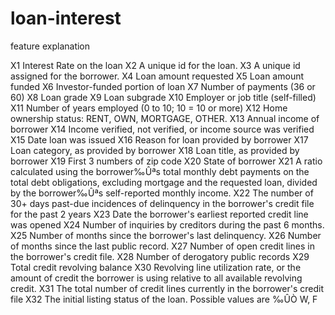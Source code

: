 # loan-interest
feature explanation

X1	Interest Rate on the loan
X2	A unique id for the loan.
X3	A unique id assigned for the borrower.
X4	Loan amount requested
X5	Loan amount funded
X6	Investor-funded portion of loan
X7	Number of payments (36 or 60)
X8	Loan grade
X9	Loan subgrade
X10	Employer or job title (self-filled)
X11	Number of years employed (0 to 10; 10 = 10 or more)
X12	Home ownership status: RENT, OWN, MORTGAGE, OTHER.
X13	Annual income of borrower
X14	Income verified, not verified, or income source was verified
X15	Date loan was issued
X16	Reason for loan provided by borrower
X17	Loan category, as provided by borrower
X18	Loan title, as provided by borrower
X19	First 3 numbers of zip code
X20	State of borrower
X21	A ratio calculated using the borrower‰Ûªs total monthly debt payments on the total debt obligations, excluding mortgage and the requested loan, divided by the borrower‰Ûªs self-reported monthly income.
X22	The number of 30+ days past-due incidences of delinquency in the borrower's credit file for the past 2 years
X23	Date the borrower's earliest reported credit line was opened
X24	Number of inquiries by creditors during the past 6 months.
X25	Number of months since the borrower's last delinquency.
X26	Number of months since the last public record.
X27	Number of open credit lines in the borrower's credit file.
X28	Number of derogatory public records
X29	Total credit revolving balance
X30	Revolving line utilization rate, or the amount of credit the borrower is using relative to all available revolving credit.
X31	The total number of credit lines currently in the borrower's credit file
X32	The initial listing status of the loan. Possible values are ‰ÛÒ W, F
